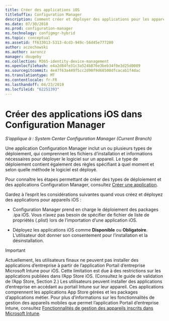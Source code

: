 ```yaml
---
title: Créer des applications iOS
titleSuffix: Configuration Manager
description: Comment créer et déployer des applications pour les appareils iOS dans Configuration Manager.
ms.date: 07/30/2018
ms.prod: configuration-manager
ms.technology: configmgr-hybrid
ms.topic: conceptual
ms.assetid: ff633013-5313-4cd3-949c-56d45e777280
author: aczechowski
ms.author: aaroncz
manager: dougeby
ms.collection: M365-identity-device-management
ms.openlocfilehash: e4a2d84fe31c3a524b876e3beb34f0e3d25d0089
ms.sourcegitcommit: 4e47f63a449f5cc2d90f9d68500dfcacab1f4dac
ms.translationtype: MT
ms.contentlocale: fr-FR
ms.lasthandoff: 04/23/2019
ms.locfileid: "62251393"
---
```

# <a name="create-ios-applications-in-configuration-manager"></a>Créer des applications iOS dans Configuration Manager

*S’applique à : System Center Configuration Manager (Current Branch)*

Une application Configuration Manager inclut un ou plusieurs types de déploiement, qui comprennent les fichiers d’installation et informations nécessaires pour déployer le logiciel sur un appareil. Le type de déploiement contient également des règles spécifiant à quel moment et selon quelle méthode le logiciel est déployé.  

Pour connaître les étapes permettant de créer des types de déploiement et des applications Configuration Manager, consultez [Créer une application](/sccm/apps/deploy-use/create-applications#bkmk_create). 

Gardez à l’esprit les considérations suivantes quand vous créez et déployez des applications pour appareils iOS :  

- Configuration Manager prend en charge le déploiement des packages .ipa iOS. Vous n’avez pas besoin de spécifier de fichier de liste de propriétés (.plist) lors de l’importation d’une application iOS. 

- Déployez les applications iOS comme **Disponible** ou **Obligatoire**. L’utilisateur doit donner son consentement pour l’installation et la désinstallation.

> [!IMPORTANT]  
>  Actuellement, les utilisateurs finaux ne peuvent pas installer des applications d’entreprise à partir de l’application Portail d’entreprise Microsoft Intune pour iOS. Cette limitation est due à des restrictions sur les applications publiées dans l’App Store iOS. (Consultez le guide de validation de l’App Store, Section 2.) Les utilisateurs peuvent installer des applications d’entreprise en accédant au portail Intune sur leur appareil. Ces applications comprennent les applications App Store gérées et les packages d’applications métier. Pour plus d’informations sur les fonctionnalités de gestion des appareils mobiles que permet l’application Portail d’entreprise Intune, consultez [Fonctionnalités de gestion des appareils inscrits dans Microsoft Intune](https://docs.microsoft.com/intune/device-enrollment).  
